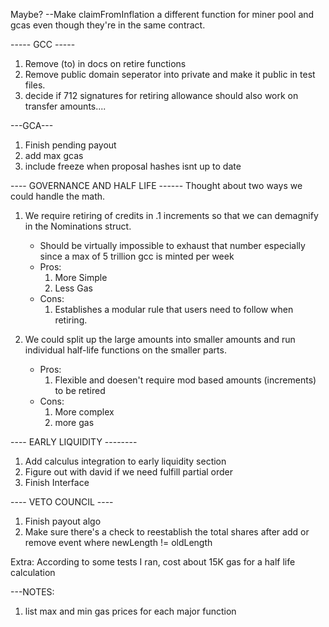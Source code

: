 Maybe?
--Make claimFromInflation a different function for miner pool and gcas even though they're in the same contract.


----- GCC -----
1. Remove (to) in docs on retire functions 
2. Remove public domain seperator into private and make it public in test files.
3. decide if 712 signatures for retiring allowance should also work on transfer amounts....

---GCA---
1. Finish pending payout
2. add max gcas
3. include freeze when proposal hashes isnt up to date

---- GOVERNANCE AND HALF LIFE ------
Thought about two ways we could handle the math.
1. We require retiring of credits in .1 increments so that we can demagnify in the Nominations struct.
    -  Should be virtually impossible to exhaust that number especially since a max of 5 trillion gcc is minted per week 
    - Pros:
        1. More Simple
        2. Less Gas
    - Cons:
        1. Establishes a modular rule that users need to follow when retiring.
    
2. We could split up the large amounts into smaller amounts and run individual half-life functions on the smaller parts.
    - Pros:
        1. Flexible and doesen't require mod based amounts (increments) to be retired
    - Cons:
        1. More complex
        2. more gas


---- EARLY LIQUIDITY --------
1. Add calculus integration to early liquidity section
2. Figure out with david if we need fulfill partial order
3. Finish Interface

---- VETO COUNCIL ----
1. Finish payout algo
2. Make sure there's a check to reestablish the total shares after add or remove event where newLength != oldLength

Extra:
According to some tests I ran, cost about 15K gas for a half life calculation

---NOTES:
1. list max and min gas prices for each major function